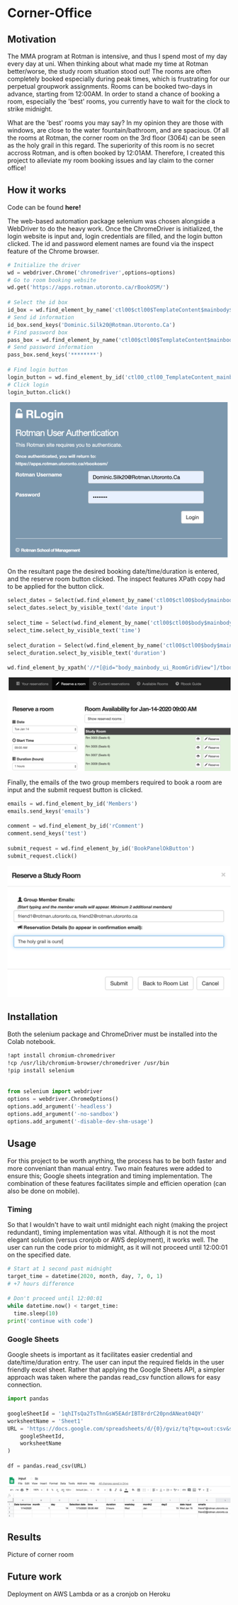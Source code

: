 # Corner-Office

## Motivation
The MMA program at Rotman is intensive, and thus I spend most of my day every day at uni. When thinking about what made my time at Rotman better/worse, the study room situation stood out! The rooms are often completely booked especially during peak times, which is frustrating for our perpetual groupwork assignments. Rooms can be booked two-days in advance, starting from 12:00AM. In order to stand a chance of booking a room, especially the 'best' rooms, you currently have to wait for the clock to strike midnight. 

What are the 'best' rooms you may say? In my opinion they are those with windows, are close to the water fountain/bathroom, and are spacious. Of all the rooms at Rotman, the corner room on the 3rd floor (3064) can be seen as the holy grail in this regard. The superiority of this room is no secret accross Rotman, and is often booked by 12:01AM. Therefore, I created this project to alleviate my room booking issues and lay claim to the corner office!

## How it works

Code can be found **here!**

The web-based automation package selenium was chosen alongside a WebDriver to do the heavy work. Once the ChromeDriver is initialized, the login website is input and, login credentials are filled, and the login button clicked. The id and password element names are found via the inspect feature of the Chrome browser.
```python
# Initialize the driver
wd = webdriver.Chrome('chromedriver',options=options)
# Go to room booking website
wd.get('https://apps.rotman.utoronto.ca/rBookOSM/')

# Select the id box
id_box = wd.find_element_by_name('ctl00$ctl00$TemplateContent$mainbody$ui_UName')
# Send id information
id_box.send_keys('Dominic.Silk20@Rotman.Utoronto.Ca')
# Find password box
pass_box = wd.find_element_by_name('ctl00$ctl00$TemplateContent$mainbody$ui_PWord')
# Send password information
pass_box.send_keys('********')

# Find login button
login_button = wd.find_element_by_id('ctl00_ctl00_TemplateContent_mainbody_ui_SubmitButton')
# Click login
login_button.click()
```
![Image of login](https://github.com/silkdom/Corner-Office/blob/master/img/git_1.png)

On the resultant page the desired booking date/time/duration is entered, and the reserve room button clicked. The inspect features XPath copy had to be applied for the button click.

```python
select_dates = Select(wd.find_element_by_name('ctl00$ctl00$body$mainbody$ui_DateList'))
select_dates.select_by_visible_text('date input')

select_time = Select(wd.find_element_by_name('ctl00$ctl00$body$mainbody$ui_TimeDropDownList'))
select_time.select_by_visible_text('time')

select_duration = Select(wd.find_element_by_name('ctl00$ctl00$body$mainbody$ui_DurationDropDownList'))
select_duration.select_by_visible_text('duration')

wd.find_element_by_xpath('//*[@id="body_mainbody_ui_RoomGridView"]/tbody/tr[33]/td[3]/a').click()
```

![Image of login](https://github.com/silkdom/Corner-Office/blob/master/img/git_2.png)

Finally, the emails of the two group members required to book a room are input and the submit request button is clicked.

```python
emails = wd.find_element_by_id('Members')
emails.send_keys('emails')

comment = wd.find_element_by_id('rComment')
comment.send_keys('test')

submit_request = wd.find_element_by_id('BookPanelOkButton')
submit_request.click()
```

![Image of login](https://github.com/silkdom/Corner-Office/blob/master/img/git_3.png)


## Installation

Both the selenium package and ChromeDriver must be installed into the Colab notebook. 

```bash
!apt install chromium-chromedriver
!cp /usr/lib/chromium-browser/chromedriver /usr/bin
!pip install selenium

```

```python

from selenium import webdriver
options = webdriver.ChromeOptions()
options.add_argument('-headless')
options.add_argument('-no-sandbox')
options.add_argument('-disable-dev-shm-usage')

```

## Usage

For this project to be worth anything, the process has to be both faster and more conveniant than manual entry. Two main features were added to ensure this; Google sheets integration and timing implementation. The combination of these features facilitates simple and efficien operation (can also be done on mobile). 

### Timing

So that I wouldn't have to wait until midnight each night (making the project redundant), timing implementation was vital. Although it is not the most elegant solution (versus cronjob or AWS deployment), it works well. The user can run the code prior to midmight, as it will not proceed until 12:00:01 on the specified date. 

```python
# Start at 1 second past midnight
target_time = datetime(2020, month, day, 7, 0, 1)
# +7 hours difference

# Don't proceed until 12:00:01
while datetime.now() < target_time:
  time.sleep(10)
print('continue with code')
```

### Google Sheets

Google sheets is important as it facilitates easier credential and date/time/duration entry. The user can input the required fields in the user friendly excel sheet. Rather that applying the Google Sheets API, a simpler approach was taken where the pandas read_csv function allows for easy connection.


```python
import pandas

googleSheetId = '1qhITsQa2TsThnGsW5EAdrIBT8rdrC20pndANeat04QY'
worksheetName = 'Sheet1'
URL = 'https://docs.google.com/spreadsheets/d/{0}/gviz/tq?tqx=out:csv&sheet={1}'.format(
	googleSheetId,
	worksheetName
)

df = pandas.read_csv(URL)
```
![Image of login](https://github.com/silkdom/Corner-Office/blob/master/img/git_4.png)

## Results

Picture of corner room

## Future work

Deployment on AWS Lambda or as a cronjob on Heroku
